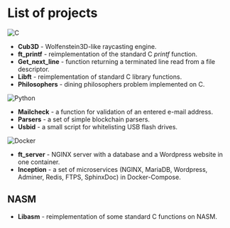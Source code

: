 # List of projects

![C](https://img.shields.io/badge/C-00599C?style=for-the-badge&logo=c&logoColor=white)

* **Cub3D**  - Wolfenstein3D-like raycasting engine.
* **ft_printf** - reimplementation of the standard C *printf* function.
* **Get_next_line** - function returning a terminated line read from a file descriptor.
* **Libft** - reimplementation of standard C library functions.
* **Philosophers** - dining philosophers problem implemented on C.

![Python](https://img.shields.io/badge/Python-3776AB?style=for-the-badge&logo=python&logoColor=white)

* **Mailcheck** - a function for validation of an entered e-mail address. 
* **Parsers** - a set of simple blockchain parsers.
* **Usbid** - a small script for whitelisting USB flash drives.

![Docker](https://img.shields.io/badge/docker%20-%230db7ed.svg?&style=for-the-badge&logo=docker&logoColor=white)

* **ft_server** - NGINX server with a database and a Wordpress website in one container.
* **Inception** - a set of microservices (NGINX, MariaDB, Wordpress, Adminer, Redis, FTPS, SphinxDoc) in Docker-Compose.

## NASM
* **Libasm** - reimplementation of some standard C functions on NASM.